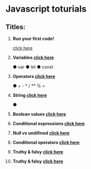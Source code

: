 # Javascript toturials

## Titles:

<ol>
  <li><p><strong>Run your first code!</strong></p></li>
  <a href="./lesson01/index.js">click here<a/>
  <li><p><strong>Variables <a href="./lesson02/index.js">click here<a/></strong></p></li> 
    <span>&#9679; var</span>
    <span>&#9679; let</span>
    <span>&#9679; const</span>
  <li><p><strong>Operators <a href="./lesson03/index.js">click here<a/></strong></p></li>
    <span>&#9679; +   -   *   /   **   %   =</span>
  <li><p><strong>String <a href="./lesson04/index.js">click here<a/></strong></p></li>
    <span>&#9679;</span>
  <li><p><strong>Boolean values <a href="./lesson05/index.js">click here<a/></strong></p></li>
  <li><p><strong>Conditional expressions <a href="./lesson06/index.js">click here<a/></strong></p></li>
  <li><p><strong>Null vs undifined <a href="./lesson07/index.js">click here<a/></strong></p></li>
  <li><p><strong>Conditional operators <a href="./lesson08/index.js">click here<a/></strong></p></li>
  <li><p><strong>Truthy & falsy <a href="./lesson09/index.js">click here<a/></strong></p></li>
  <li><p><strong>Truthy & falsy <a href="./lesson10/index.js">click here<a/></strong></p></li>

  
</ol>

